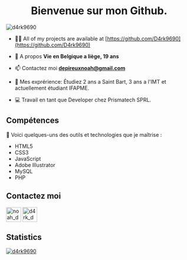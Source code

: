 <h1 align="center">Bienvenue sur mon Github.</h1>

<p align="left"> <img src="https://komarev.com/ghpvc/?username=d4rk9690&label=Profile%20views&color=0e75b6&style=flat" alt="d4rk9690" /> </p>

- 👨‍💻 All of my projects are available at [https://github.com/D4rk9690](https://github.com/D4rk9690)

- 💬 A propos **Vie en Belgique a liège, 19 ans**

- 📫 Contactez moi **depireuxnoah@gmail.com**

- 📄 Mes exprérience: Étudiez 2 ans a Saint Bart, 3 ans a l'IMT et actuellement étudiant IFAPME.

- 💻 Travail en tant que Developer chez Prismatech SPRL.


## Compétences
🚀 Voici quelques-uns des outils et technologies que je maîtrise :
- HTML5
- CSS3
- JavaScript
- Adobe Illustrator
- MySQL
- PHP

  
## Contactez moi
<p align="left">
<a href="https://linkedin.com/in/noah_dep" target="blank"><img align="center" src="https://media.discordapp.net/attachments/852924244185710613/1138841467129958512/icons8-linkedin-96.png" alt="noah_dep" height="40" width="40" /></a>
<a href="https://instagram.com/noah_dep" target="blank"><img align="center" src="https://media.discordapp.net/attachments/852924244185710613/1138841467759120384/icons8-instagram-96.png" alt="d4rk_dev" height="40" width="40" /></a>
</p>


## Statistics

<p align="left"> <a href="https://github.com/ryo-ma/github-profile-trophy"><img src="https://github-profile-trophy.vercel.app/?username=d4rk9690" alt="d4rk9690" /></a> </p>

